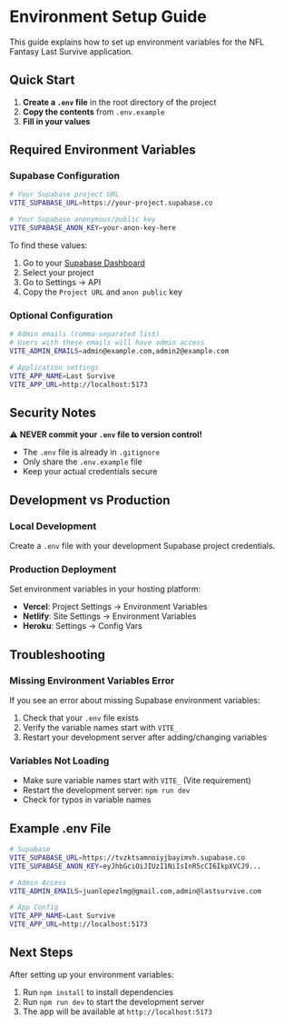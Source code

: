 # Environment Setup Guide

This guide explains how to set up environment variables for the NFL Fantasy Last Survive application.

## Quick Start

1. **Create a `.env` file** in the root directory of the project
2. **Copy the contents** from `.env.example`
3. **Fill in your values**

## Required Environment Variables

### Supabase Configuration

```bash
# Your Supabase project URL
VITE_SUPABASE_URL=https://your-project.supabase.co

# Your Supabase anonymous/public key
VITE_SUPABASE_ANON_KEY=your-anon-key-here
```

To find these values:
1. Go to your [Supabase Dashboard](https://app.supabase.com)
2. Select your project
3. Go to Settings → API
4. Copy the `Project URL` and `anon public` key

### Optional Configuration

```bash
# Admin emails (comma-separated list)
# Users with these emails will have admin access
VITE_ADMIN_EMAILS=admin@example.com,admin2@example.com

# Application settings
VITE_APP_NAME=Last Survive
VITE_APP_URL=http://localhost:5173
```

## Security Notes

⚠️ **NEVER commit your `.env` file to version control!**

- The `.env` file is already in `.gitignore`
- Only share the `.env.example` file
- Keep your actual credentials secure

## Development vs Production

### Local Development
Create a `.env` file with your development Supabase project credentials.

### Production Deployment
Set environment variables in your hosting platform:
- **Vercel**: Project Settings → Environment Variables
- **Netlify**: Site Settings → Environment Variables
- **Heroku**: Settings → Config Vars

## Troubleshooting

### Missing Environment Variables Error
If you see an error about missing Supabase environment variables:
1. Check that your `.env` file exists
2. Verify the variable names start with `VITE_`
3. Restart your development server after adding/changing variables

### Variables Not Loading
- Make sure variable names start with `VITE_` (Vite requirement)
- Restart the development server: `npm run dev`
- Check for typos in variable names

## Example .env File

```bash
# Supabase
VITE_SUPABASE_URL=https://tvzktsamnoiyjbayimvh.supabase.co
VITE_SUPABASE_ANON_KEY=eyJhbGciOiJIUzI1NiIsInR5cCI6IkpXVCJ9...

# Admin Access
VITE_ADMIN_EMAILS=juanlopezlmg@gmail.com,admin@lastsurvive.com

# App Config
VITE_APP_NAME=Last Survive
VITE_APP_URL=http://localhost:5173
```

## Next Steps

After setting up your environment variables:
1. Run `npm install` to install dependencies
2. Run `npm run dev` to start the development server
3. The app will be available at `http://localhost:5173`